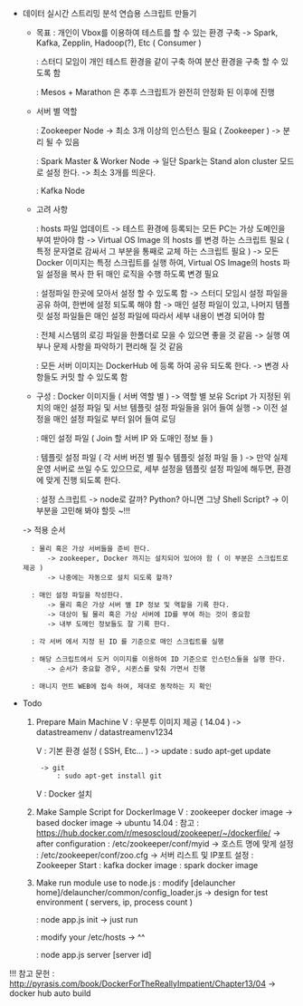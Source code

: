 * 데이터 실시간 스트리밍 분석 연습용 스크립트 만들기

	- 목표
		: 개인이 Vbox를 이용하여 테스트를 할 수 있는 환경 구축
			-> Spark, Kafka, Zepplin, Hadoop(?), Etc ( Consumer )

		: 스터디 모임이 개인 테스트 환경을 같이 구축 하여 분산 환경을 구축 할 수 있도록 함

		: Mesos + Marathon 은 추후 스크립트가 완전히 안정화 된 이후에 진행

	- 서버 별 역할

		: Zookeeper Node
			-> 최소 3개 이상의 인스턴스 필요 ( Zookeeper )
			-> 분리 될 수 있음

		: Spark Master & Worker Node
			-> 일단 Spark는 Stand alon cluster 모드로 설정 한다.
			-> 최소 3개를 띄운다.

		: Kafka Node

	- 고려 사항

		: hosts 파일 업데이트
			-> 테스트 환경에 등록되는 모든 PC는 가상 도메인을 부여 받아야 함
			-> Virtual OS Image 의 hosts 를 변경 하는 스크립트 필요 ( 특정 문자열로 감싸서 그 부분을 통째로 교체 하는 스크립트 필요 )
			-> 모든 Docker 이미지는 특정 스크립트를 실행 하여, Virtual OS Image의 hosts 파일 설정을 복사 한 뒤 매인 로직을 수행 하도록 변경 필요

		: 설정파일 한곳에 모아서 설정 할 수 있도록 함
			-> 스터디 모임시 설정 파일을 공유 하여, 한번에 설정 되도록 해야 함
			-> 매인 설정 파일이 있고, 나머지 템플릿 설정 파일들은 매인 설정 파일에 따라서 세부 내용이 변경 되어야 함

		: 전체 시스템의 로깅 파일을 한폴더로 모을 수 있으면 좋을 것 같음
			-> 실행 여부나 문제 사항을 파악하기 편리해 질 것 같음

		: 모든 서버 이미지는 DockerHub 에 등록 하여 공유 되도록 한다.
			-> 변경 사항들도 커밋 할 수 있도록 함

	- 구성
		: Docker 이미지들 ( 서버 역할 별 )
			-> 역할 별 보유 Script 가 지정된 위치의 매인 설정 파일 및 서브 템플릿 설정 파일들을 읽어 들여 실행
			-> 이전 설정을 매인 설정 파일로 부터 읽어 들여 로딩

		: 매인 설정 파일 ( Join 할 서버 IP 와 도매인 정보 들 )

		: 템플릿 설정 파일 ( 각 서버 버전 별 필수 템플릿 설정 파일 들 )
			-> 만약 실제 운영 서버로 쓰일 수도 있으므로, 세부 설정을 템플릿 설정 파일에 해두면, 환경에 맞게 진행 되도록 한다.

		: 설정 스크립트
			-> node로 갈까? Python? 아니면 그냥 Shell Script? 
			-> 이부분을 고민해 봐야 할듯 ~!!!


	-> 적용 순서

		: 물리 혹은 가상 서버들을 준비 한다.
			-> zookeeper, Docker 까지는 설치되어 있어야 함 ( 이 부분은 스크립트로 제공 )
			-> 나중에는 자동으로 설치 되도록 할까?

		: 매인 설정 파일을 작성한다.
			-> 물리 혹은 가상 서버 별 IP 정보 및 역할을 기록 한다.
			-> 대상이 될 물리 혹은 가상 서버에 ID를 부여 하는 것이 중요함
			-> 내부 도메인 정보들도 잘 기록 한다.
		
		: 각 서버 에서 지정 된 ID 를 기준으로 매인 스크립트를 실행

		: 해당 스크립트에서 도커 이미지를 이용하여 ID 기준으로 인스턴스들을 실행 한다.
			-> 순서가 중요할 경우, 시퀸스를 맞춰 가면서 진행

		: 매니지 먼트 WEB에 접속 하여, 제대로 동작하는 지 확인

* Todo

	1. Prepare Main Machine
		V : 우분투 이미지 제공 ( 14.04 )
			-> datastreamenv / datastreamenv1234

		V : 기본 환경 설정 ( SSH, Etc... )
			-> update
				: sudo apt-get update

			-> git
				: sudo apt-get install git

		V : Docker 설치 

	2. Make Sample Script for DockerImage
		V : zookeeper docker image
			-> based docker image -> ubuntu 14.04
				: 참고
				: https://hub.docker.com/r/mesoscloud/zookeeper/~/dockerfile/
			-> after configuration
				: /etc/zookeeper/conf/myid		-> 호스트 명에 맞게 설정
				: /etc/zookeeper/conf/zoo.cfg 	-> 서버 리스트 및 IP포트 설정
				: Zookeeper Start
		: kafka docker image
		: spark docker image

	3. Make run module use to node.js
		: modify [delauncher home]/delauncher/common/config_loader.js
			-> design for test environment ( servers, ip, process count )

		: node app.js init
			-> just run

		: modify your /etc/hosts
			-> ^^

		: node app.js server [server id]



!!! 참고 문헌
	: http://pyrasis.com/book/DockerForTheReallyImpatient/Chapter13/04
		-> docker hub auto build
